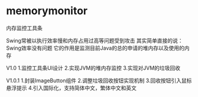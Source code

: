 # memorymonitor
内存监控工具条

Swing常被以执行效率慢和内存占用过高等问题受到攻击
其实简单直接的说：Swing效率没有问题
它的作用是监测目前Java的总的申请的堆内存以及使用的内存

 V1.0
	1.监控工具条UI设计
	2.实现JVM的堆内存监控
	3.实现对JVM的垃圾回收

V1.0.1
	1.封装ImageButton组件
	2.调整垃圾回收按钮实现机制
	3.回收按钮引入鼠标悬浮提示
	4.引入国际化，支持简体中文，繁体中文和英文